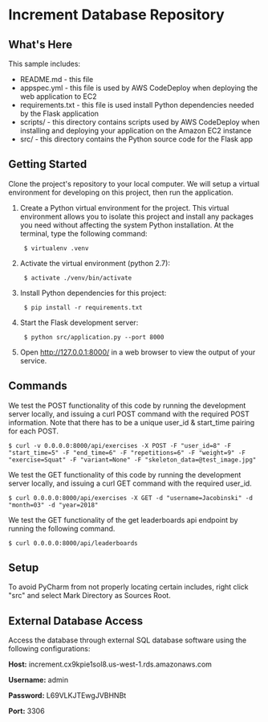 Increment Database Repository
=============================

What's Here
-----------

This sample includes:

* README.md - this file
* appspec.yml - this file is used by AWS CodeDeploy when deploying the web
  application to EC2
* requirements.txt - this file is used install Python dependencies needed by
  the Flask application
* scripts/ - this directory contains scripts used by AWS CodeDeploy when
  installing and deploying your application on the Amazon EC2 instance
* src/ - this directory contains the Python source code for the Flask app


Getting Started
---------------
Clone the project's repository to your local computer. We will setup a
virtual environment for developing on this project, then run the application.

1. Create a Python virtual environment for the  project. This virtual
   environment allows you to isolate this project and install any packages you
   need without affecting the system Python installation. At the terminal, type
   the following command:

        $ virtualenv .venv

2. Activate the virtual environment (python 2.7):

        $ activate ./venv/bin/activate

3. Install Python dependencies for this project:

        $ pip install -r requirements.txt

4. Start the Flask development server:

        $ python src/application.py --port 8000

5. Open http://127.0.0.1:8000/ in a web browser to view the output of your
   service.

Commands
--------
We test the POST functionality of this code by running the development server locally, and issuing a curl POST command
with the required POST information. Note that there has to be a unique user_id & start_time pairing for each POST.


    $ curl -v 0.0.0.0:8000/api/exercises -X POST -F "user_id=8" -F "start_time=5" -F "end_time=6" -F "repetitions=6" -F "weight=9" -F "exercise=Squat" -F "variant=None" -F "skeleton_data=@test_image.jpg"

We test the GET functionality of this code by running the development server locally, and issuing a curl GET command
with the required user_id.

    $ curl 0.0.0.0:8000/api/exercises -X GET -d "username=Jacobinski" -d "month=03" -d "year=2018"

We test the GET functionality of the get leaderboards api endpoint by running the following command.
    
    $ curl 0.0.0.0:8000/api/leaderboards 

Setup
-----
To avoid PyCharm from not properly locating certain includes, right click "src" and select Mark Directory as Sources Root.

External Database Access
------------------------
Access the database through external SQL database software using the following
configurations:

**Host:** increment.cx9kpie1sol8.us-west-1.rds.amazonaws.com

**Username:** admin

**Password:** L69VLKJTEwgJVBHNBt

**Port:** 3306
